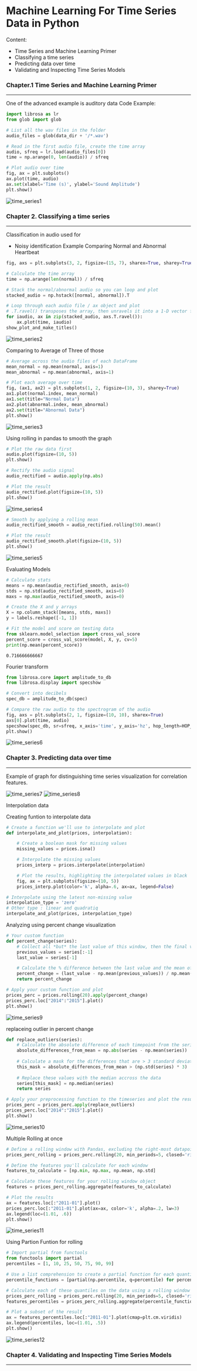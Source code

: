 # Machine Learning For Time Series Data in Python 

Content:
- Time Series and Machine Learning Primer
- Classifying a time series
- Predicting data over time
- Validating and Inspecting Time Series Models

### Chapter.1 Time Series and Machine Learning Primer
---
One of the advanced example is auditory data
Code Example:
```python
import librosa as lr
from glob import glob

# List all the wav files in the folder
audio_files = glob(data_dir + '/*.wav')

# Read in the first audio file, create the time array
audio, sfreq = lr.load(audio_files[0])
time = np.arange(0, len(audio)) / sfreq

# Plot audio over time
fig, ax = plt.subplots()
ax.plot(time, audio)
ax.set(xlabel='Time (s)', ylabel='Sound Amplitude')
plt.show()
```
![time_series1](output/time_series1.png)

### Chapter 2. Classifying a time series
---
Classification in audio used for 
- Noisy identification
Example Comparing Normal and Abnormal Heartbeat
```python
fig, axs = plt.subplots(3, 2, figsize=(15, 7), sharex=True, sharey=True)

# Calculate the time array
time = np.arange(len(normal)) / sfreq

# Stack the normal/abnormal audio so you can loop and plot
stacked_audio = np.hstack([normal, abnormal]).T

# Loop through each audio file / ax object and plot
# .T.ravel() transposes the array, then unravels it into a 1-D vector for looping
for iaudio, ax in zip(stacked_audio, axs.T.ravel()):
    ax.plot(time, iaudio)
show_plot_and_make_titles()
```
![time_series2](output/time_series2.png)

Comparing to Average of Three of those
```python
# Average across the audio files of each DataFrame
mean_normal = np.mean(normal, axis=1)
mean_abnormal = np.mean(abnormal, axis=1)

# Plot each average over time
fig, (ax1, ax2) = plt.subplots(1, 2, figsize=(10, 3), sharey=True)
ax1.plot(normal.index, mean_normal)
ax1.set(title="Normal Data")
ax2.plot(abnormal.index, mean_abnormal)
ax2.set(title="Abnormal Data")
plt.show()
```
![time_series3](output/time_series3.png)

Using rolling in pandas to smooth the graph
```python
# Plot the raw data first
audio.plot(figsize=(10, 5))
plt.show()
```
```python
# Rectify the audio signal
audio_rectified = audio.apply(np.abs)

# Plot the result
audio_rectified.plot(figsize=(10, 5))
plt.show()
```
![time_series4](output/time_series4.png)

```python
# Smooth by applying a rolling mean
audio_rectified_smooth = audio_rectified.rolling(50).mean()

# Plot the result
audio_rectified_smooth.plot(figsize=(10, 5))
plt.show()
```
![time_series5](output/time_series5.png)

Evaluating Models
```python
# Calculate stats
means = np.mean(audio_rectified_smooth, axis=0)
stds = np.std(audio_rectified_smooth, axis=0)
maxs = np.max(audio_rectified_smooth, axis=0)

# Create the X and y arrays
X = np.column_stack([means, stds, maxs])
y = labels.reshape([-1, 1])

# Fit the model and score on testing data
from sklearn.model_selection import cross_val_score
percent_score = cross_val_score(model, X, y, cv=5)
print(np.mean(percent_score))
```
```
0.716666666667
```

Fourier transform
```python
from librosa.core import amplitude_to_db
from librosa.display import specshow

# Convert into decibels
spec_db = amplitude_to_db(spec)

# Compare the raw audio to the spectrogram of the audio
fig, axs = plt.subplots(2, 1, figsize=(10, 10), sharex=True)
axs[0].plot(time, audio)
specshow(spec_db, sr=sfreq, x_axis='time', y_axis='hz', hop_length=HOP_LENGTH)
plt.show()
```
![time_series6](output/time_series6.png)

### Chapter 3. Predicting data over time
---
Example of graph for distinguishing time series visualization for correlation features.

![time_series7](output/time_series7.png)
![time_series8](output/time_series8.png)

Interpolation data

Creating funtion to interpolate data
```python
# Create a function we'll use to interpolate and plot
def interpolate_and_plot(prices, interpolation):

    # Create a boolean mask for missing values
    missing_values = prices.isna()

    # Interpolate the missing values
    prices_interp = prices.interpolate(interpolation)

    # Plot the results, highlighting the interpolated values in black
    fig, ax = plt.subplots(figsize=(10, 5))
    prices_interp.plot(color='k', alpha=.6, ax=ax, legend=False)

# Interpolate using the latest non-missing value
interpolation_type = 'zero'
# Other type : linear and quadratiq
interpolate_and_plot(prices, interpolation_type)

```

Analyzing using percent change visualization
```python
# Your custom function
def percent_change(series):
    # Collect all *but* the last value of this window, then the final value
    previous_values = series[:-1]
    last_value = series[-1]

    # Calculate the % difference between the last value and the mean of earlier values
    percent_change = (last_value - np.mean(previous_values)) / np.mean(previous_values)
    return percent_change

# Apply your custom function and plot
prices_perc = prices.rolling(20).apply(percent_change)
prices_perc.loc["2014":"2015"].plot()
plt.show()
```
![time_series9](output/time_series9.png)

replaceing outlier in percent change 
```python
def replace_outliers(series):
    # Calculate the absolute difference of each timepoint from the series mean
    absolute_differences_from_mean = np.abs(series - np.mean(series))
    
    # Calculate a mask for the differences that are > 3 standard deviations from zero
    this_mask = absolute_differences_from_mean > (np.std(series) * 3)
    
    # Replace these values with the median accross the data
    series[this_mask] = np.median(series)
    return series

# Apply your preprocessing function to the timeseries and plot the results
prices_perc = prices_perc.apply(replace_outliers)
prices_perc.loc["2014":"2015"].plot()
plt.show()
```
![time_series10](output/time_series10.png)

Multiple Rolling at once
```python
# Define a rolling window with Pandas, excluding the right-most datapoint of the window
prices_perc_rolling = prices_perc.rolling(20, min_periods=5, closed='right')

# Define the features you'll calculate for each window
features_to_calculate = [np.min, np.max, np.mean, np.std]

# Calculate these features for your rolling window object
features = prices_perc_rolling.aggregate(features_to_calculate)

# Plot the results
ax = features.loc[:"2011-01"].plot()
prices_perc.loc[:"2011-01"].plot(ax=ax, color='k', alpha=.2, lw=3)
ax.legend(loc=(1.01, .6))
plt.show()
```
![time_series11](output/time_series11.png)

Using Partion Funtion for rolling
```python
# Import partial from functools
from functools import partial
percentiles = [1, 10, 25, 50, 75, 90, 99]

# Use a list comprehension to create a partial function for each quantile
percentile_functions = [partial(np.percentile, q=percentile) for percentile in percentiles]

# Calculate each of these quantiles on the data using a rolling window
prices_perc_rolling = prices_perc.rolling(20, min_periods=5, closed='right')
features_percentiles = prices_perc_rolling.aggregate(percentile_functions)

# Plot a subset of the result
ax = features_percentiles.loc[:"2011-01"].plot(cmap=plt.cm.viridis)
ax.legend(percentiles, loc=(1.01, .5))
plt.show()
```
![time_series12](output/time_series12.png)

### Chapter 4. Validating and Inspecting Time Series Models
---